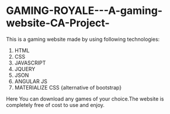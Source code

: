 # GAMING-ROYALE---A-gaming-website-CA-Project-

This is a gaming website made by using following technologies:

1. HTML
2. CSS
3. JAVASCRIPT
4. JQUERY
5. JSON
6. ANGULAR JS
7. MATERIALIZE CSS {alternative of bootstrap}

Here You can download any games of your choice.The website is completely free of cost to use and enjoy.
